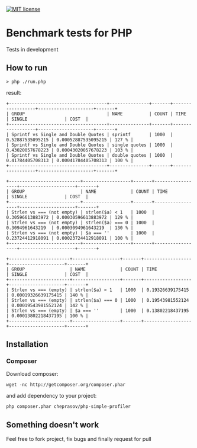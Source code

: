 [![MIT license](http://img.shields.io/badge/license-MIT-brightgreen.svg)](http://opensource.org/licenses/MIT)

Benchmark tests for PHP
=========
Tests in development

## How to run

```
> php ./run.php
```
result:

```
+-------------------------------------+---------------+-------+------------------+---------------------+-------+
| GROUP                               | NAME          | COUNT | TIME             | SINGLE              | COST  |
+-------------------------------------+---------------+-------+------------------+---------------------+-------+
| Sprintf vs Single and Double Quotes | sprintf       | 1000  | 0.52887535095215 | 0.00052887535095215 | 127 % |
| Sprintf vs Single and Double Quotes | single quotes | 1000  | 0.43020057678223 | 0.00043020057678223 | 103 % |
| Sprintf vs Single and Double Quotes | double quotes | 1000  | 0.41784405708313 | 0.00041784405708313 | 100 % |
+-------------------------------------+---------------+-------+------------------+---------------------+-------+

+---------------------------+------------------+-------+------------------+---------------------+-------+
| GROUP                     | NAME             | COUNT | TIME             | SINGLE              | COST  |
+---------------------------+------------------+-------+------------------+---------------------+-------+
| Strlen vs === (not empty) | strlen($a) < 1   | 1000  | 0.30596613883972 | 0.00030596613883972 | 129 % |
| Strlen vs === (not empty) | strlen($a) === 0 | 1000  | 0.3094961643219  | 0.0003094961643219  | 130 % |
| Strlen vs === (not empty) | $a === ''        | 1000  | 0.23724412918091 | 0.00023724412918091 | 100 % |
+---------------------------+------------------+-------+------------------+---------------------+-------+

+-----------------------+------------------+-------+------------------+---------------------+-------+
| GROUP                 | NAME             | COUNT | TIME             | SINGLE              | COST  |
+-----------------------+------------------+-------+------------------+---------------------+-------+
| Strlen vs === (empty) | strlen($a) < 1   | 1000  | 0.19326639175415 | 0.00019326639175415 | 140 % |
| Strlen vs === (empty) | strlen($a) === 0 | 1000  | 0.19543981552124 | 0.00019543981552124 | 142 % |
| Strlen vs === (empty) | $a === ''        | 1000  | 0.13802218437195 | 0.00013802218437195 | 100 % |
+-----------------------+------------------+-------+------------------+---------------------+-------+
```

## Installation

### Composer

Download composer:

    wget -nc http://getcomposer.org/composer.phar

and add dependency to your project:

    php composer.phar cheprasov/php-simple-profiler

## Something doesn't work

Feel free to fork project, fix bugs and finally request for pull
